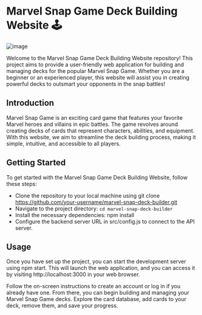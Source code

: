 # Marvel Snap Game Deck Building Website 🕹️
![image](https://github.com/aaronle03/DeckBuildPlus/assets/91503688/568fc4c0-2541-440e-91b3-e7f79fa6bbd6)

Welcome to the Marvel Snap Game Deck Building Website repository! This project aims to provide a user-friendly web application for building and managing decks for the popular Marvel Snap Game. Whether you are a beginner or an experienced player, this website will assist you in creating powerful decks to outsmart your opponents in the snap battles!

## Introduction
Marvel Snap Game is an exciting card game that features your favorite Marvel heroes and villains in epic battles. The game revolves around creating decks of cards that represent characters, abilities, and equipment. With this website, we aim to streamline the deck building process, making it simple, intuitive, and accessible to all players.

## Getting Started
To get started with the Marvel Snap Game Deck Building Website, follow these steps:

- Clone the repository to your local machine using git clone https://github.com/your-username/marvel-snap-deck-builder.git
- Navigate to the project directory: ```cd marvel-snap-deck-builder```
- Install the necessary dependencies: npm install
- Configure the backend server URL in src/config.js to connect to the API server.


## Usage
Once you have set up the project, you can start the development server using npm start. This will launch the web application, and you can access it by visiting http://localhost:3000 in your web browser.

Follow the on-screen instructions to create an account or log in if you already have one. From there, you can begin building and managing your Marvel Snap Game decks. Explore the card database, add cards to your deck, remove them, and save your progress.
